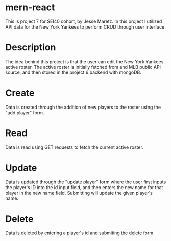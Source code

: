 # mern-react
This is project 7 for SEI40 cohort, by Jesse Maretz. In this project I utilized API data for the New York Yankees to perform CRUD through user interface.

# Description
The idea behind this project is that the user can edit the New York Yankees active roster. The active roster is initially fetched from and MLB public API source, and then stored in the project 6 backend with mongoDB. 

# Create
Data is created through the addition of new players to the roster using the "add player" form.

# Read
Data is read using GET requests to fetch the current active roster.

# Update
Data is updated through the "update player" form where the user first inputs the player's ID into the id input field, and then enters the new name for that player in the new name field. Submitting will update the given player's name.

# Delete
Data is deleted by entering a player's id and submiting the delete form.